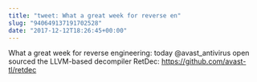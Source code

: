 ```yaml
---
title: "tweet: What a great week for reverse en"
slug: "940649137191702528"
date: "2017-12-12T18:26:45+00:00"
---
```

What a great week for reverse engineering: today @avast_antivirus open sourced the LLVM-based decompiler RetDec: https://github.com/avast-tl/retdec